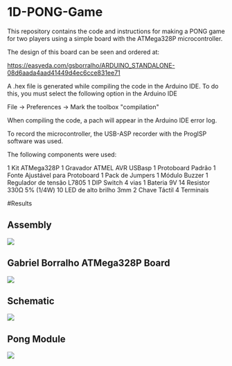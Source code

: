 # 1D-PONG-Game

This repository contains the code and instructions for making a PONG game for two players using a simple board with the ATMega328P microcontroller.

The design of this board can be seen and ordered at:

https://easyeda.com/gsborralho/ARDUINO_STANDALONE-08d6aada4aad41449d4ec6cce831ee71

A .hex file is generated while compiling the code in the Arduino IDE. To do this, you must select the following option in the Arduino IDE

File -> Preferences -> Mark the toolbox "compilation"

When compiling the code, a pach will appear in the Arduino IDE error log.

To record the microcontroller, the USB-ASP recorder with the ProgISP software was used.

The following components were used:

1 Kit ATMega328P
1 Gravador ATMEL AVR USBasp
1 Protoboard Padrão
1 Fonte Ajustável para Protoboard
1 Pack de Jumpers
1 Módulo Buzzer
1 Regulador de tensão L7805
1 DIP Switch 4 vias
1 Bateria 9V
14 Resistor 330Ω 5% (1/4W)
10 LED de alto brilho 3mm
2 Chave Táctil 4 Terminais

#Results

## Assembly
<img src="https://i.imgur.com/kX73OUW.jpg"/>

## Gabriel Borralho ATMega328P Board
<img src="https://i.imgur.com/8XlDJlW.png"/>

## Schematic
<img src="https://i.imgur.com/zsLe9gp.png"/>

## Pong Module
<img src="https://i.imgur.com/zLSvgSp.jpg"/>

